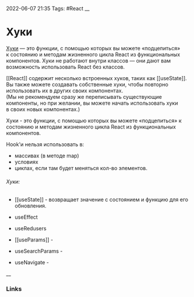 2022-06-07 21:35
Tags: #React 
__
# Хуки

[Хуки](https://ru.reactjs.org/docs/hooks-intro.html#gatsby-focus-wrapper "Документация по хукам") — это функции, с помощью которых вы можете «подцепиться» к состоянию и методам жизненного цикла React из функциональных компонентов.
Хуки не работают внутри классов — они дают вам возможность использовать React без классов.

[[React]] содержит несколько встроенных хуков, таких как [[useState]]. Вы также можете создавать собственные хуки, чтобы повторно использовать их в других своих компонентах.
(Мы не рекомендуем сразу же переписывать существующие компоненты, но при желании, вы можете начать использовать хуки в своих новых компонентах.)

Хуки - это функции, с помощью которых вы можете «подцепиться» к состоянию и методам жизненного цикла React из функциональных компонентов.

Hook'и нельзя использовать в:
-   массивах (в методе map)
-   условиях
-   циклах, если там будет меняться кол-во элементов.

###### Хуки:
- [[useState]] - возвращает значение с состоянием и функцию для его обновления.
- useEffect
- useRedusers


- [[useParams]] - 
- useSearchParams - 
- useNavigate -



__
### Links
